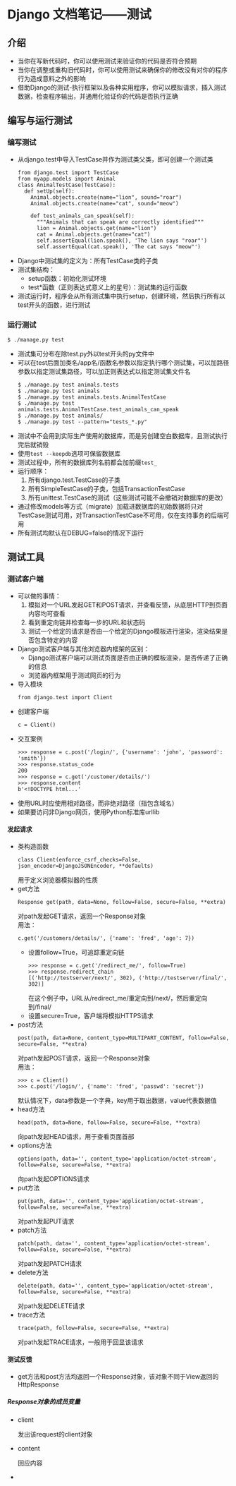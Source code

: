 # Django 文档笔记——测试
## 介绍
- 当你在写新代码时，你可以使用测试来验证你的代码是否符合预期
- 当你在调整或重构旧代码时，你可以使用测试来确保你的修改没有对你的程序行为造成意料之外的影响
- 借助Django的测试-执行框架以及各种实用程序，你可以模拟请求，插入测试数据，检查程序输出，并通用化验证你的代码是否执行正确
## 编写与运行测试
### 编写测试
- 从django.test中导入TestCase并作为测试类父类，即可创建一个测试类
  ```
  from django.test import TestCase
  from myapp.models import Animal
  class AnimalTestCase(TestCase):
    def setUp(self):
      Animal.objects.create(name="lion", sound="roar")
      Animal.objects.create(name="cat", sound="meow")

      def test_animals_can_speak(self):
        """Animals that can speak are correctly identified"""
        lion = Animal.objects.get(name="lion")
        cat = Animal.objects.get(name="cat")
        self.assertEqual(lion.speak(), 'The lion says "roar"')
        self.assertEqual(cat.speak(), 'The cat says "meow"')
  ```
- Django中测试集的定义为：所有TestCase类的子类
- 测试集结构：
  - setup函数：初始化测试环境
  - test*函数（正则表达式意义上的星号）：测试集的运行函数
- 测试运行时，程序会从所有测试集中执行setup，创建环境，然后执行所有以test开头的函数，进行测试
### 运行测试
```
$ ./manage.py test
```
- 测试集可分布在除test.py外以test开头的py文件中
- 可以在test后面加类名/app名/函数名参数以指定执行哪个测试集，可以加路径参数以指定测试集路径，可以加正则表达式以指定测试集文件名
  ```
  $ ./manage.py test animals.tests
  $ ./manage.py test animals
  $ ./manage.py test animals.tests.AnimalTestCase
  $ ./manage.py test animals.tests.AnimalTestCase.test_animals_can_speak
  $ ./manage.py test animals/
  $ ./manage.py test --pattern="tests_*.py"
  ```
- 测试中不会用到实际生产使用的数据库，而是另创建空白数据库，且测试执行完后就销毁
- 使用`test --keepdb`选项可保留数据库
- 测试过程中，所有的数据库列名前都会加前缀`test_`
- 运行顺序：
  1.  所有django.test.TestCase的子类
  2.  所有SimpleTestCase的子类，包括TransactionTestCase
  3.  所有unittest.TestCase的测试（这些测试可能不会撤销对数据库的更改）
- 通过修改models等方式（migrate）加载进数据库的初始数据将只对TestCase测试可用，对TransactionTestCase不可用，仅在支持事务的后端可用
- 所有测试均默认在DEBUG=false的情况下运行
## 测试工具
### 测试客户端
- 可以做的事情：
  1.  模拟对一个URL发起GET和POST请求，并查看反馈，从底层HTTP到页面内容均可查看
  2.  看到重定向链并检查每一步的URL和状态码
  3.  测试一个给定的请求是否由一个给定的Django模板进行渲染，渲染结果是否包含特定的内容
- Django测试客户端与其他浏览器内框架的区别：
  - Django测试客户端可以测试页面是否由正确的模板渲染，是否传递了正确的信息
  - 浏览器内框架用于测试网页的行为
- 导入模块
  ```
  from django.test import Client
  ```
- 创建客户端
  ```
  c = Client()
  ```
- 交互案例
  ```
  >>> response = c.post('/login/', {'username': 'john', 'password': 'smith'})
  >>> response.status_code
  200
  >>> response = c.get('/customer/details/')
  >>> response.content
  b'<!DOCTYPE html...'
  ```
- 使用URL时应使用相对路径，而非绝对路径（指包含域名）
- 如果要访问非Django网页，使用Python标准库urllib
#### 发起请求
- 类构造函数
  ```
  class Client(enforce_csrf_checks=False, json_encoder=DjangoJSONEncoder, **defaults)
  ```
  用于定义浏览器模拟器的性质
- get方法
  ```
  Response get(path, data=None, follow=False, secure=False, **extra)
  ```
  对path发起GET请求，返回一个Response对象<br>
  用法：
  ```
  c.get('/customers/details/', {'name': 'fred', 'age': 7})
  ```
  - 设置follow=True，可追踪重定向链
    ```
    >>> response = c.get('/redirect_me/', follow=True)
    >>> response.redirect_chain
    [('http://testserver/next/', 302), ('http://testserver/final/', 302)]
    ```
    在这个例子中，URL从/redirect_me/重定向到/next/，然后重定向到/final/
  - 设置secure=True，客户端将模拟HTTPS请求
- post方法
  ```
  post(path, data=None, content_type=MULTIPART_CONTENT, follow=False, secure=False, **extra)
  ```
  对path发起POST请求，返回一个Response对象<br>
  用法：
  ```
  >>> c = Client()
  >>> c.post('/login/', {'name': 'fred', 'passwd': 'secret'})
  ```
  默认情况下，data参数是一个字典，key用于取出数据，value代表数据值<br>
- head方法
  ```
  head(path, data=None, follow=False, secure=False, **extra)
  ```
  向path发起HEAD请求，用于查看页面首部
- options方法
  ```
  options(path, data='', content_type='application/octet-stream', follow=False, secure=False, **extra)
  ```
  向path发起OPTIONS请求
- put方法
  ```
  put(path, data='', content_type='application/octet-stream', follow=False, secure=False, **extra)
  ```
  对path发起PUT请求
- patch方法
  ```
  patch(path, data='', content_type='application/octet-stream', follow=False, secure=False, **extra)
  ```
  对path发起PATCH请求
- delete方法
  ```
  delete(path, data='', content_type='application/octet-stream', follow=False, secure=False, **extra)
  ```
  对path发起DELETE请求
- trace方法
  ```
  trace(path, follow=False, secure=False, **extra)
  ```
  对path发起TRACE请求，一般用于回显该请求
#### 测试反馈
- get方法和post方法均返回一个Response对象，该对象不同于View返回的HttpResponse
##### Response对象的成员变量
- client
    
  发出该request的client对象
- content

  回应内容
- 